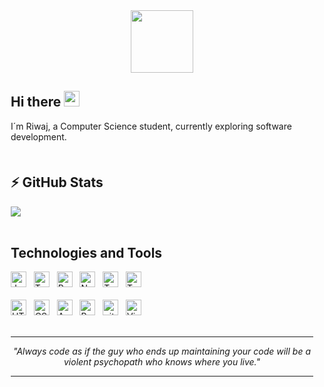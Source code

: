 <div style="padding:10px;">
<section>
  <p align="center">
<img src="https://64.media.tumblr.com/2fd16da3f6cb8a783d279334f06dac93/tumblr_mz30bzfaFE1s6z5e9o1_500.gif" height="100" width="" />
  </p>


## Hi there <img src="https://media.giphy.com/media/hvRJCLFzcasrR4ia7z/giphy.gif" width="25px"></a>

I´m Riwaj, a Computer Science student, currently exploring software development.

<div style="margin-top:-10px" >
<br/>
  
## ⚡ GitHub Stats

<img src="https://github-readme-stats.vercel.app/api/top-langs/?username=riwajp&layout=compact&count_private=true&theme=gruvbox" />
 </div>


</section>

<br/>



 <h2>Technologies and Tools</h2>
 <img src="https://img.shields.io/badge/JavaScript-282C34?logo=javascript&logoColor=F7DF1E" alt="JavaScript logo" title="JavaScript" height="25" />
&nbsp;
<img src="https://img.shields.io/badge/TypeScript-282C34?logo=typescript&logoColor=3178C6" alt="TypeScript logo" title="TypeScript" height="25" />
&nbsp;
<img src="https://img.shields.io/badge/React-282C34?logo=react&logoColor=007ACC" alt="React logo" title="React" height="25" />
&nbsp;
<img src="https://img.shields.io/badge/Next-282C34?logo=next.js" alt="Next logo" title="Next" height="25" />
&nbsp;
<img src="https://img.shields.io/badge/Tailwind-282C34?logo=tailwindcss&logoColor=3178C6" alt="TypeScript logo" title="Tailwind" height="25" />
&nbsp;
<img src="https://img.shields.io/badge/SASS-282C34?logo=sass" alt="TypeScript logo" title="SASS" height="25" />
&nbsp;<br/><br/>

<img src="https://img.shields.io/badge/HTML5-282C34?logo=html5&logoColor=E34F26" alt="HTML5 logo" title="HTML5" height="25" />
&nbsp;
<img src="https://img.shields.io/badge/CSS3-282C34?logo=css3&logoColor=1572B6" alt="CSS3 logo" title="CSS3" height="25" />
&nbsp;
<img src="https://img.shields.io/badge/Android-282C34?logo=android&logoColor=3DDC84" alt="Android logo" title="Android" height="25" />
&nbsp;
<img src="https://img.shields.io/badge/React Native-282C34?logo=react&logoColor=61DAFB" alt="React Native logo" title="React Native" height="25" />
&nbsp;
<img src="https://img.shields.io/badge/git-282C34?logo=git&logoColor=F05032" alt="git logo" title="git" height="25" />
&nbsp;
<img src="https://img.shields.io/badge/VS%20Code-282C34?logo=visual-studio-code&logoColor=007ACC" alt="Visual Studio Code logo" title="Visual Studio Code" height="25" />
&nbsp;
<br/>
<br/>

<hr/>
<div align="center">
 <i>"Always code as if the guy who ends up maintaining your code will be a violent psychopath who knows where you live." </i>
 
 
   
   </div>
   <hr/>
   <br/>
   
</div>
